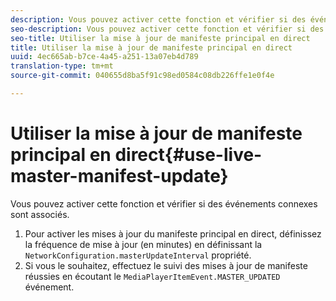 ```yaml
---
description: Vous pouvez activer cette fonction et vérifier si des événements connexes sont associés.
seo-description: Vous pouvez activer cette fonction et vérifier si des événements connexes sont associés.
seo-title: Utiliser la mise à jour de manifeste principal en direct
title: Utiliser la mise à jour de manifeste principal en direct
uuid: 4ec665ab-b7ce-4a45-a251-13a07eb4d789
translation-type: tm+mt
source-git-commit: 040655d8ba5f91c98ed0584c08db226ffe1e0f4e

---
```



# Utiliser la mise à jour de manifeste principal en direct{#use-live-master-manifest-update}

Vous pouvez activer cette fonction et vérifier si des événements connexes sont associés.

1. Pour activer les mises à jour du manifeste principal en direct, définissez la fréquence de mise à jour (en minutes) en définissant la `NetworkConfiguration.masterUpdateInterval` propriété.
1. Si vous le souhaitez, effectuez le suivi des mises à jour de manifeste réussies en écoutant le `MediaPlayerItemEvent.MASTER_UPDATED` événement.
